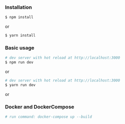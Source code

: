 ### Installation

``` bash
$ npm install
```

or

``` bash
$ yarn install
```

### Basic usage

``` bash
# dev server with hot reload at http://localhost:3000
$ npm run dev  
```

or 

``` bash
# dev server with hot reload at http://localhost:3000
$ yarn run dev
```

or
### Docker and DockerCompose
``` bash
# run command: docker-compose up --build

